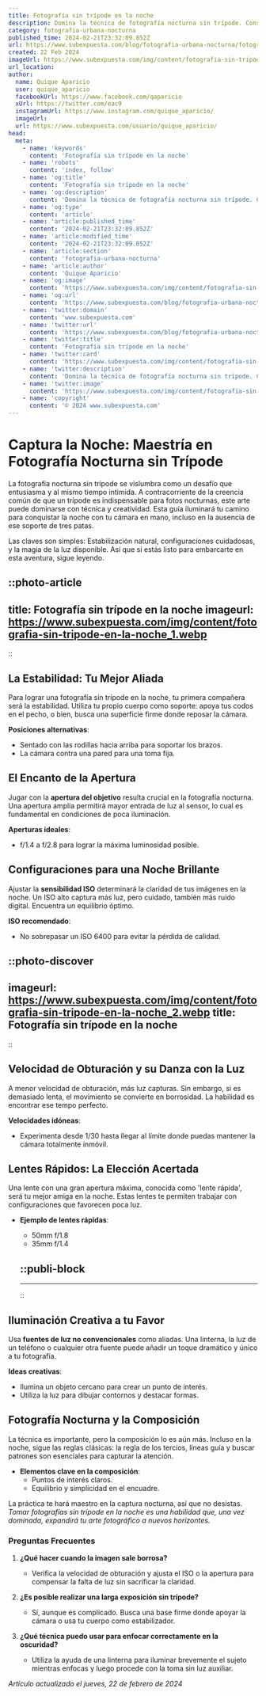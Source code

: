 ```yaml
---
title: Fotografía sin trípode en la noche
description: Domina la técnica de fotografía nocturna sin trípode. Consejos prácticos para capturar la noche con nitidez y creatividad.
category: fotografia-urbana-nocturna
published_time: 2024-02-21T23:32:09.852Z
url: https://www.subexpuesta.com/blog/fotografia-urbana-nocturna/fotografia-sin-tripode-en-la-noche
created: 22 Feb 2024
imageUrl: https://www.subexpuesta.com/img/content/fotografia-sin-tripode-en-la-noche_1.webp
url_location:
author:
  name: Quique Aparicio
  user: quique_aparicio
  facebookUrl: https://www.facebook.com/qaparicio
  xUrl: https://twitter.com/eac9
  instagramUrl: https://www.instagram.com/quique_aparicio/
  imageUrl: 
  url: https://www.subexpuesta.com/usuario/quique_aparicio/
head:
  meta:
    - name: 'keywords'
      content: 'Fotografía sin trípode en la noche'
    - name: 'robots'
      content: 'index, follow'
    - name: 'og:title'
      content: 'Fotografía sin trípode en la noche'
    - name: 'og:description'
      content: 'Domina la técnica de fotografía nocturna sin trípode. Consejos prácticos para capturar la noche con nitidez y creatividad.'
    - name: 'og:type'
      content: 'article'
    - name: 'article:published_time'
      content: '2024-02-21T23:32:09.852Z'
    - name: 'article:modified_time'
      content: '2024-02-21T23:32:09.852Z'
    - name: 'article:section'
      content: 'fotografia-urbana-nocturna'
    - name: 'article:author'
      content: 'Quique Aparicio'
    - name: 'og:image'
      content: 'https://www.subexpuesta.com/img/content/fotografia-sin-tripode-en-la-noche_1.webp'
    - name: 'og:url'
      content: 'https://www.subexpuesta.com/blog/fotografia-urbana-nocturna/fotografia-sin-tripode-en-la-noche'
    - name: 'twitter:domain'
      content: 'www.subexpuesta.com'
    - name: 'twitter:url'
      content: 'https://www.subexpuesta.com/blog/fotografia-urbana-nocturna/fotografia-sin-tripode-en-la-noche'
    - name: 'twitter:title'
      content: 'Fotografía sin trípode en la noche'
    - name: 'twitter:card'
      content: 'https://www.subexpuesta.com/img/content/fotografia-sin-tripode-en-la-noche_1.webp'
    - name: 'twitter:description'
      content: 'Domina la técnica de fotografía nocturna sin trípode. Consejos prácticos para capturar la noche con nitidez y creatividad.'
    - name: 'twitter:image'
      content: 'https://www.subexpuesta.com/img/content/fotografia-sin-tripode-en-la-noche_1.webp'
    - name: 'copyright'
      content: '© 2024 www.subexpuesta.com'
---
```

# Captura la Noche: Maestría en Fotografía Nocturna sin Trípode

La fotografía nocturna sin trípode se vislumbra como un desafío que entusiasma y al mismo tiempo intimida. A contracorriente de la creencia común de que un trípode es indispensable para fotos nocturnas, este arte puede dominarse con técnica y creatividad. Esta guía iluminará tu camino para conquistar la noche con tu cámara en mano, incluso en la ausencia de ese soporte de tres patas. 

Las claves son simples: Estabilización natural, configuraciones cuidadosas, y la magia de la luz disponible. Así que si estás listo para embarcarte en esta aventura, sigue leyendo.


::photo-article
---
title: Fotografía sin trípode en la noche
imageurl: https://www.subexpuesta.com/img/content/fotografia-sin-tripode-en-la-noche_1.webp
---
::


## La Estabilidad: Tu Mejor Aliada

Para lograr una fotografía sin trípode en la noche, tu primera compañera será la estabilidad. Utiliza tu propio cuerpo como soporte: apoya tus codos en el pecho, o bien, busca una superficie firme donde reposar la cámara.

**Posiciones alternativas**:
- Sentado con las rodillas hacia arriba para soportar los brazos.
- La cámara contra una pared para una toma fija.

## El Encanto de la Apertura

Jugar con la **apertura del objetivo** resulta crucial en la fotografía nocturna. Una apertura amplia permitirá mayor entrada de luz al sensor, lo cual es fundamental en condiciones de poca iluminación.

**Aperturas ideales**:
- f/1.4 a f/2.8 para lograr la máxima luminosidad posible.

## Configuraciones para una Noche Brillante

Ajustar la **sensibilidad ISO** determinará la claridad de tus imágenes en la noche. Un ISO alto captura más luz, pero cuidado, también más ruido digital. Encuentra un equilibrio óptimo.

**ISO recomendado**:
- No sobrepasar un ISO 6400 para evitar la pérdida de calidad.


::photo-discover
---
imageurl: https://www.subexpuesta.com/img/content/fotografia-sin-tripode-en-la-noche_2.webp
title: Fotografía sin trípode en la noche
---
::


## Velocidad de Obturación y su Danza con la Luz

A menor velocidad de obturación, más luz capturas. Sin embargo, si es demasiado lenta, el movimiento se convierte en borrosidad. La habilidad es encontrar ese tempo perfecto.

**Velocidades idóneas**:
- Experimenta desde 1/30 hasta llegar al límite donde puedas mantener la cámara totalmente inmóvil.

## Lentes Rápidos: La Elección Acertada

Una lente con una gran apertura máxima, conocida como 'lente rápida', será tu mejor amiga en la noche. Estas lentes te permiten trabajar con configuraciones que favorecen poca luz.

- **Ejemplo de lentes rápidas**:
  - 50mm f/1.8
  - 35mm f/1.4


  ::publi-block
  ---
  ---
  ::
  
  
## Iluminación Creativa a tu Favor

Usa **fuentes de luz no convencionales** como aliadas. Una linterna, la luz de un teléfono o cualquier otra fuente puede añadir un toque dramático y único a tu fotografía.

**Ideas creativas**:
- Ilumina un objeto cercano para crear un punto de interés.
- Utiliza la luz para dibujar contornos y destacar formas.

## Fotografía Nocturna y la Composición

La técnica es importante, pero la composición lo es aún más. Incluso en la noche, sigue las reglas clásicas: la regla de los tercios, líneas guía y buscar patrones son esenciales para capturar la atención.

- **Elementos clave en la composición**:
  - Puntos de interés claros.
  - Equilibrio y simplicidad en el encuadre.

La práctica te hará maestro en la captura nocturna, así que no desistas. *Tomar fotografías sin trípode en la noche es una habilidad que, una vez dominada, expandirá tu arte fotográfico a nuevos horizontes.*

### Preguntas Frecuentes

1. **¿Qué hacer cuando la imagen sale borrosa?**
   - Verifica la velocidad de obturación y ajusta el ISO o la apertura para compensar la falta de luz sin sacrificar la claridad.

2. **¿Es posible realizar una larga exposición sin trípode?**
   - Sí, aunque es complicado. Busca una base firme donde apoyar la cámara o usa tu cuerpo como estabilizador.

3. **¿Qué técnica puedo usar para enfocar correctamente en la oscuridad?**
   - Utiliza la ayuda de una linterna para iluminar brevemente el sujeto mientras enfocas y luego procede con la toma sin luz auxiliar.

_Artículo actualizado el jueves, 22 de febrero de 2024_